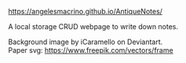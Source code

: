 https://angelesmacrino.github.io/AntiqueNotes/  
  
  A local storage CRUD webpage to write down notes.  
    
  Background image by iCaramello on Deviantart.  
  Paper svg: https://www.freepik.com/vectors/frame
